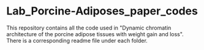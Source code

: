 # Lab_Porcine-Adiposes_paper_codes
This repository contains all the code used in "Dynamic chromatin architecture of the porcine adipose tissues with weight gain and loss". There is a corresponding readme file under each folder.
